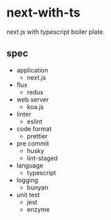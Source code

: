 # next-with-ts
next.js with typescript boiler plate.

## spec
- application
    - next.js
- flux
    - redux
- web server
    - koa.js
- linter
    - eslint
- code format
    - prettier
- pre commit
    - husky
    - lint-staged
- language
    - typescript
- logging
    - bunyan
- unit test
    - jest
    - enzyme
